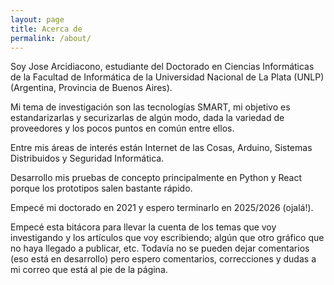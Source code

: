 ```yaml
---
layout: page
title: Acerca de
permalink: /about/
---
```


Soy Jose Arcidiacono, estudiante del Doctorado en Ciencias Informáticas de la Facultad de Informática de la Universidad Nacional de La Plata (UNLP) (Argentina, Provincia de Buenos Aires).

Mi tema de investigación son las tecnologías SMART, mi objetivo es estandarizarlas y securizarlas de algún modo, dada la variedad de proveedores y los pocos puntos en común entre ellos.

Entre mis áreas de interés están Internet de las Cosas, Arduino, Sistemas Distribuidos y Seguridad Informática.

Desarrollo mis pruebas de concepto principalmente en Python y React porque los prototipos salen bastante rápido.

Empecé mi doctorado en 2021 y espero terminarlo en 2025/2026 (ojalá!).

Empecé esta bitácora para llevar la cuenta de los temas que voy investigando y los artículos que voy escribiendo; algún que otro gráfico que no haya llegado a publicar, etc. Todavía no se pueden dejar comentarios (eso está en desarrollo) pero espero comentarios, correcciones y dudas a mi correo que está al pie de la página.